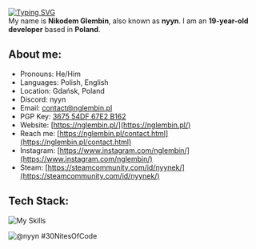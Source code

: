 <a href="https://git.io/typing-svg"><img align="center" src="https://readme-typing-svg.herokuapp.com?font=Fira+Code&pause=1000&random=false&width=435&lines=Hello!+I'm+Nikodem." alt="Typing SVG" /></a> <br>
My name is **Nikodem Glembin**, also known as **nyyn**.
I am an **19-year-old developer** based in **Poland**.

<h2 align="left">About me:</h2>

- Pronouns: He/Him
- Languages: Polish, English
- Location: Gdańsk, Poland
- Discord: nyyn
- Email: [contact@nglembin.pl](mailto:contact@nglembin.pl)
- PGP Key: [3675 54DF 67E2 B162](https://keybase.io/nyyn666)
- Website: [https://nglembin.pl/](https://nglembin.pl/)
- Reach me: [https://nglembin.pl/contact.html](https://nglembin.pl/contact.html)
- Instagram: [https://www.instagram.com/nglembin/](https://www.instagram.com/nglembin/)
- Steam: [https://steamcommunity.com/id/nyynek/](https://steamcommunity.com/id/nyynek/)

<h2 align="left">Tech Stack:</h2>

![My Skills](https://skillicons.dev/icons?i=html,css,bootstrap,js,github,git,lua,typescript,py,ps,php,mysql,cloudflare,netlify)

![@nyyn #30NitesOfCode](https://www.codedex.io/api/petStatus?user=nyyn)
